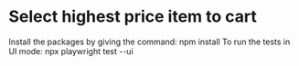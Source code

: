 # Select highest price item to cart

Install the packages by giving the command:
npm install
To run the tests in UI mode:
npx playwright test --ui
